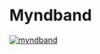 # Myndband
[![myndband](https://img.youtube.com/vi/9eu07i2povw/0.jpg)](https://www.youtube.com/watch?v=9eu07i2povw)
